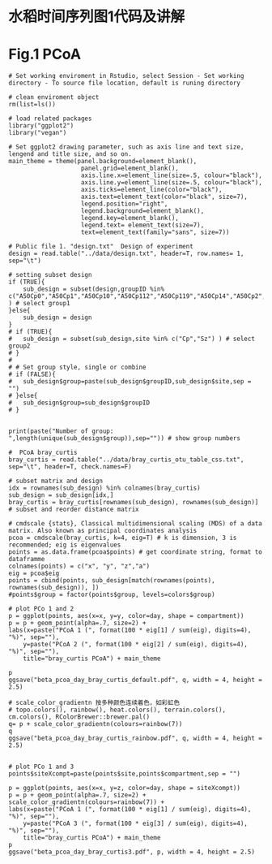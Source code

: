 # 水稻时间序列图1代码及讲解




# Fig.1 PCoA



    # Set working enviroment in Rstudio, select Session - Set working directory - To source file location, default is runing directory

    # clean enviroment object
    rm(list=ls()) 

    # load related packages
    library("ggplot2") 
    library("vegan")

    # Set ggplot2 drawing parameter, such as axis line and text size, lengend and title size, and so on.
    main_theme = theme(panel.background=element_blank(),
                        panel.grid=element_blank(),
                        axis.line.x=element_line(size=.5, colour="black"),
                        axis.line.y=element_line(size=.5, colour="black"),
                        axis.ticks=element_line(color="black"),
                        axis.text=element_text(color="black", size=7),
                        legend.position="right",
                        legend.background=element_blank(),
                        legend.key=element_blank(),
                        legend.text= element_text(size=7),
                        text=element_text(family="sans", size=7))

    # Public file 1. "design.txt"  Design of experiment
    design = read.table("../data/design.txt", header=T, row.names= 1, sep="\t") 

    # setting subset design
    if (TRUE){
        sub_design = subset(design,groupID %in% c("A50Cp0","A50Cp1","A50Cp10","A50Cp112","A50Cp119","A50Cp14","A50Cp2","A50Cp21","A50Cp28","A50Cp3","A50Cp35","A50Cp42","A50Cp49","A50Cp63","A50Cp7","A50Cp70","A50Cp77","A50Cp84","A50Cp91","A50Cp98","A50Sz0","A50Sz1","A50Sz10","A50Sz118","A50Sz13","A50Sz2","A50Sz20","A50Sz27","A50Sz3","A50Sz34","A50Sz41","A50Sz48","A50Sz5","A50Sz56","A50Sz62","A50Sz69","A50Sz7","A50Sz76","A50Sz83","A50Sz90","A50Sz97","HNCp112","HNCp119","HNSz118","IR24Cp0","IR24Cp1","IR24Cp10","IR24Cp112","IR24Cp119","IR24Cp14","IR24Cp2","IR24Cp21","IR24Cp28","IR24Cp3","IR24Cp35","IR24Cp42","IR24Cp49","IR24Cp63","IR24Cp7","IR24Cp70","IR24Cp77","IR24Cp84","IR24Cp91","IR24Cp98","IR24Sz0","IR24Sz1","IR24Sz10","IR24Sz118","IR24Sz13","IR24Sz2","IR24Sz20","IR24Sz27","IR24Sz3","IR24Sz34","IR24Sz41","IR24Sz48","IR24Sz5","IR24Sz56","IR24Sz62","IR24Sz69","IR24Sz7","IR24Sz76","IR24Sz83","IR24Sz90","IR24Sz97","soilCp0","soilCp42","soilCp49","soilCp57","soilCp63","soilCp77","soilCp84","soilCp91","soilCp98","soilSz0","soilSz41","soilSz48","soilSz54","soilSz62","soilSz76","soilSz83","soilSz90","soilSz97") ) # select group1
    }else{
        sub_design = design
    }
    # if (TRUE){
    # 	sub_design = subset(sub_design,site %in% c("Cp","Sz") ) # select group2
    # }
    # 
    # # Set group style, single or combine
    # if (FALSE){
    # 	sub_design$group=paste(sub_design$groupID,sub_design$site,sep = "")
    # }else{
    # 	sub_design$group=sub_design$groupID
    # }


    print(paste("Number of group: ",length(unique(sub_design$group)),sep="")) # show group numbers

    #  PCoA bray_curtis
    bray_curtis = read.table("../data/bray_curtis_otu_table_css.txt", sep="\t", header=T, check.names=F)

    # subset matrix and design
    idx = rownames(sub_design) %in% colnames(bray_curtis) 
    sub_design = sub_design[idx,]
    bray_curtis = bray_curtis[rownames(sub_design), rownames(sub_design)] # subset and reorder distance matrix

    # cmdscale {stats}, Classical multidimensional scaling (MDS) of a data matrix. Also known as principal coordinates analysis
    pcoa = cmdscale(bray_curtis, k=4, eig=T) # k is dimension, 3 is recommended; eig is eigenvalues
    points = as.data.frame(pcoa$points) # get coordinate string, format to dataframme
    colnames(points) = c("x", "y", "z","a") 
    eig = pcoa$eig
    points = cbind(points, sub_design[match(rownames(points), rownames(sub_design)), ])
    #points$group = factor(points$group, levels=colors$group)

    # plot PCo 1 and 2
    p = ggplot(points, aes(x=x, y=y, color=day, shape = compartment))
    p = p + geom_point(alpha=.7, size=2) +
    labs(x=paste("PCoA 1 (", format(100 * eig[1] / sum(eig), digits=4), "%)", sep=""),
        y=paste("PCoA 2 (", format(100 * eig[2] / sum(eig), digits=4), "%)", sep=""),
        title="bray_curtis PCoA") + main_theme

    p
    ggsave("beta_pcoa_day_bray_curtis_default.pdf", q, width = 4, height = 2.5)

    # scale_color_gradientn 按多种颜色连续着色，如彩虹色
    # topo.colors(), rainbow(), heat.colors(), terrain.colors(), cm.colors(), RColorBrewer::brewer.pal()
    q= p + scale_color_gradientn(colours=rainbow(7))
    q
    ggsave("beta_pcoa_day_bray_curtis_rainbow.pdf", q, width = 4, height = 2.5)


    # plot PCo 1 and 3
    points$siteXcompt=paste(points$site,points$compartment,sep = "")

    p = ggplot(points, aes(x=x, y=z, color=day, shape = siteXcompt))
    p = p + geom_point(alpha=.7, size=2) +
    scale_color_gradientn(colours=rainbow(7)) +
    labs(x=paste("PCoA 1 (", format(100 * eig[1] / sum(eig), digits=4), "%)", sep=""),
        y=paste("PCoA 3 (", format(100 * eig[3] / sum(eig), digits=4), "%)", sep=""),
        title="bray_curtis PCoA") + main_theme
    p
    ggsave("beta_pcoa_day_bray_curtis3.pdf", p, width = 4, height = 2.5)

